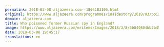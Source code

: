 ```yaml
---
permalink: 2018-03-08-aljazeera.com--1805183100.html
original: https://www.aljazeera.com/programmes/insidestory/2018/03/poisoned-russian-agent-sergey-skripal-daughter-180308183651310.html
domain: aljazeera.com
title: Who poisoned former Russian spy in England?
image: https://www.aljazeera.com/mritems/Images/2018/3/8/5b840804bb2b458f9c8f818e6f4fe529_18.jpg
date: 2018-03-08 19:45:17
translations: en
---
```


